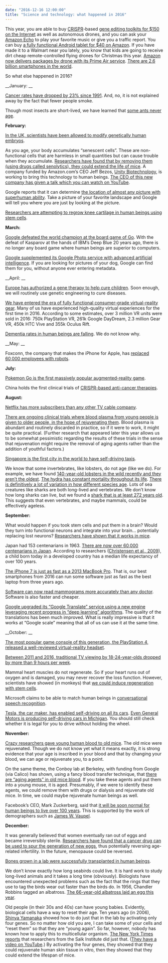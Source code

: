 ```yaml
---
date: "2016-12-16 12:00:00"
title: "Science and technology: what happened in 2016"
---
```




This year, you are able to buy [CRISPR](https://en.wikipedia.org/wiki/CRISPR)-based [gene editing toolkits for $150 on the Internet](http://www.the-odin.com/diy-bacterial-gene-engineering-crispr-kit/) as well as autonomous drones, and you can ask your [Amazon Echo](https://www.amazon.com/Amazon-Echo-Bluetooth-Speaker-with-WiFi-Alexa/dp/B00X4WHP5E) to play your favorite music or give you a traffic report. You can buy [a fully functional Android tablet for $40 on Amazon](https://www.amazon.com/dp/B00S5HFVGI/ref=asc_df_B00S5HFVGI4665259?tag=hawk-future-20&#038;creative=395261&#038;creativeASIN=B00S5HFVGI&#038;linkCode=asn&#038;ascsubtag=hawk-746764881-20). If you have made it to a Walmart near you lately, you know that kids are going to receive dirt cheap remote-controlled flying drones for Christmas this year. [Amazon now delivers packages by drone with its Prime Air service](https://www.amazon.com/b?node=8037720011). [There are 2.6 billion smartphones in the world](http://a16z.com/2016/12/09/mobile-is-eating-the-world-outlook-2017/).

So what else happened in 2016?

__January: __

[Cancer rates have dropped by 23% since 1991](http://pressroom.cancer.org/Cancer-Stats2016). And, no, it is not explained away by the fact that fewer people smoke.

Though most insects are short-lived, we have learned that [some ants never age](http://www.smithsonianmag.com/science-nature/these-unusual-american-ants-never-get-old-180957887/).

__February:__

[In the UK, scientists have been allowed to modify genetically human embryos](http://www.bbc.com/news/health-35459054).

As you age, your body accumulates &ldquo;senescent cells&rdquo;. These are non-functional cells that are harmless in small quantities but can cause trouble when they accumulate. [Researchers have found that by removing them (using drugs called senolytics), they could extend the life of mice](http://www.popularmechanics.com/science/health/a19277/scientists-can-now-radically-expand-the-lifespan-of-mice-are-humans-next/). A company funded by Amazon.com&rsquo;s CEO Jeff Bezos, [Unity Biotechnology](http://unitybiotechnology.com/), is working to bring this technology to human beings. [The CEO of this new company has given a talk which you can watch on YouTube](https://www.youtube.com/watch?v=6J2Mdmrd7sQ&#038;list=PLlCBCOY8ivBd7CZe-Ve5R-YRhAM0aziiD).

Google reports that it can determine [the location of almost any picture with superhuman ability](https://www.technologyreview.com/s/600889/google-unveils-neural-network-with-superhuman-ability-to-determine-the-location-of-almost/). Take a picture of your favorite landscape and Google will tell you where you are just by looking at the picture.

[Researchers are attempting to regrow knee cartilage in human beings using stem cells](http://www.9news.com.au/national/2016/02/29/08/19/stem-cells-used-to-regrow-damaged-knee-cartilage-in-world-first-melbourne-trials).

__March:__

[Google defeated the world champion at the board game of Go](http://www.cbc.ca/news/technology/alphago-ai-lee-sedol-1-of-5-1.3483020). With the defeat of Kasparov at the hands of IBM&rsquo;s Deep Blue 20 years ago, there is no longer any board game where human beings are superior to computers.

[Google supplemented its Google Photo service with advanced artificial intelligence](http://www.csmonitor.com/Technology/2016/0324/How-Google-Photos-uses-machine-learning-to-create-customized-albums). If you are looking for pictures of your dog, Google can find them for you, without anyone ever entering metadata. 

__April: __

[Europe has authorized a gene therapy to help cure children](http://www.medicaldaily.com/glaxosmithkline-gene-therapy-children-europe-380510). Soon enough, we will routinely use genetic engineering to cure diseases.

[We have entered the era of fully functional consumer-grade virtual-reality gear](/lemire/blog/2016/07/06/virtual-reality-first-impressions-with-the-htc-vive/). Many of us have experienced high-quality virtual experiences for the first time in 2016. According to some estimates, over 3 million VR units were sold in 2016: 750k PlayStation VR, 261k Google DayDream, 2.3 million Gear VR, 450k HTC Vive and 355k Oculus Rift.

[Dementia rates in human beings are falling](http://www.cam.ac.uk/research/news/new-cases-of-dementia-in-the-uk-fall-by-20-over-two-decades). We do not know why.

__May: __

Foxconn, the company that makes the iPhone for Apple, has [replaced 60,000 employees with robots](http://www.dailymail.co.uk/sciencetech/article-3610703/Rise-machines-started-iPhone-Samsung-assembler-Foxconn-replaces-60-000-employees-ROBOTS.html).

__July:__

[Pokemon Go is the first massively popular augmented-reality game](/lemire/blog/2016/07/18/augmented-reality-becomes-mainstream/). 

China holds the first clinical trials of [CRISPR-based anti-cancer therapies](http://www.theverge.com/2016/7/21/12253302/first-human-crispr-trials-china-cancer).

__August:__

[Netflix has more subscribers than any other TV cable company](http://www.businessinsider.com/netflix-has-more-subscribers-than-top-3-cable-companies-2016-8).

[There are ongoing clinical trials where blood plasma from young people is given to older people, in the hope of rejuvenating them](http://www.sciencemag.org/news/2016/08/young-blood-antiaging-trial-raises-questions). Blood plasma is abundant and routinely discarded in practice, so if it were to work, it might be quite practical. (Further research that appeared later this year allows us to be somewhat pessimistic regarding the results of these trials in the sense that rejuvenation might require the removal of aging agents rather than the addition of youthful factors.)

[Singapore is the first city in the world to have self-driving taxis](https://www.bloomberg.com/news/articles/2016-08-25/world-s-first-self-driving-taxis-debut-in-singapore).

We know that some invertebrates, like lobsters, do not age (like we do). For example, we have found [140-year-old lobsters in the wild recently and they aren&rsquo;t the oldest](http://www.dailymail.co.uk/sciencetech/article-2418252/Do-lobsters-hold-key-eternal-life-Forget-gastronomic-indulgence-crustacean-defy-ageing-process.html). [The hydra has constant mortality throughout its life](http://www.pnas.org/content/112/51/15701.full.pdf). [There is definitively a lot of variation in how different species age](http://user.demogr.mpg.de/jwv/pdf/nature12789.pdf). Lots of sea creatures like sharks are both long-lived and vertebrates. We don&rsquo;t know how long sharks can live, but we found a [shark that is at least 272 years old](http://www.nature.com/news/near-blind-shark-is-world-s-longest-lived-vertebrate-1.20406). This suggests that even vertebrates, and maybe mammals, could be effectively ageless.

__September:__

What would happen if you took stem cells and put them in a brain? Would they turn into functional neurons and integrate into your brain&hellip; potentially replacing lost neurons? [Researchers have shown that it works in mice](http://www.nature.com/nature/journal/v539/n7628/full/nature20113.html).

Japan had 153 centenarians in 1963. [There are now over 60,000 centenarians in Japan](https://www.theguardian.com/world/2016/sep/16/japans-centenarians-hit-by-austerity-as-numbers-soar). According to researchers ([Christensen et al., 2009](http://www.thelancet.com/journals/lancet/article/PIIS0140-6736(09)61460-4/abstract)), a child born today in a developed country has a median life expectancy of over 100 years.

[The iPhone 7 is just as fast as a 2013 MacBook Pro](http://daringfireball.net/linked/2016/09/14/geekbench-android-a10). That is, our best smartphones from 2016 can run some software just as fast as the best laptop from three years ago.

[Software can now read mammograms more accurately than any doctor](http://www.houstonchronicle.com/local/prognosis/article/Houston-researchers-develop-artificial-9226237.php). Software is also faster and cheaper. 

[Google upgraded its &ldquo;Google Translate&rdquo; service using a new engine leveraging recent progress in &ldquo;deep learning&rdquo; algorithms](https://www.wired.com/2016/09/google-claims-ai-breakthrough-machine-translation/). The quality of the translations has been much improved. What is really impressive is that it works at &ldquo;Google scale&rdquo; meaning that all of us can use it at the same time.

__October: __

[The most popular game console of this generation, the PlayStation 4, released a well-reviewed virtual-reality headset](https://www.amazon.com/PlayStation-VR-Launch-Bundle-PS4/dp/B00SBXBQDS/).

[Between 2011 and 2016, traditional TV viewing by 18-24-year-olds dropped by more than 9 hours per week](http://www.marketingcharts.com/television/are-young-people-watching-less-tv-24817/).

Mammal heart muscles do not regenerate. So if your heart runs out of oxygen and is damaged, you may never recover the loss function. However, scientists have showed (in monkeys) that [we could induce regeneration with stem cells](http://www.nature.com/nature/journal/v538/n7625/full/nature19815.html).

Microsoft claims to be able to match human beings in [conversational speech recognition](http://blogs.microsoft.com/next/2016/10/18/historic-achievement-microsoft-researchers-reach-human-parity-conversational-speech-recognition/#sm.001ajfjx111mxf2rsj720wa2padei).

[Tesla, the car maker, has enabled self-driving on all its cars](https://www.tesla.com/no_NO/videos/full-self-driving-hardware-all-tesla-cars). [Even General Motors is producing self-driving cars in Michigan](http://www.reuters.com/article/us-gm-ceo-idUSKBN1442QA?il=0). You should still check whether it is legal for you to drive without holding the wheel.

__November:__

[Crazy researchers gave young human blood to old mice](https://www.newscientist.com/article/2112829-blood-from-human-teens-rejuvenates-body-and-brains-of-old-mice/). The old mice were rejuvenated. Though we do not know yet what it means exactly, it is strong evidence that your age is inscribed in your blood and that by changing your blood, we can age or rejuvenate you, to a point.

On the same theme, the Conboy lab at Berkeley, with funding from Google (via Calico) has shown, using a fancy blood transfer technique, that [there are &ldquo;aging agents&rdquo; in old mice blood](http://www.nature.com/articles/ncomms13363). If you take these agents and put them into a young mouse, it is aged. Presumably, if we were to identify these agents, we could remove them with drugs or dialysis and rejuvenate old mice. In time, we could maybe rejuvenate human beings as well.

Facebook&rsquo;s CEO, Mark Zuckerberg, said that [it will be soon normal for human beings to live over 100 years](https://www.inverse.com/article/23603-zuckerberg-humans-100-normal-century). This is supported by the work of demographers such as [James W. Vaupel](https://www.youtube.com/watch?v=1FVPIonUw9I&#038;list=PLlCBCOY8ivBd7CZe-Ve5R-YRhAM0aziiD).

__December:__

It was generally believed that women eventually ran out of eggs and became irreversibly sterile. [Researchers have found that a cancer drug can be used to spur the generation of new eggs](http://www.telegraph.co.uk/science/2016/12/06/infertility-breakthrough-cancer-drug-sparks-growth-new-eggs/), thus potentially reversing age-related infertility. In the future, menopause could be reversed.

[Bones grown in a lab were successfully transplanted in human beings](http://www.reuters.com/video/2016/12/05/lab-grown-bones-successfully-transplante?videoId=370635787&#038;feedType=nl&#038;feedName=Technology&#038;videoChannel=6&#038;utm_term=US+Technology+Report&#038;utm_content=buffere4639&#038;utm_medium=social&#038;utm_source=twitter.com&#038;utm_campaign=buffer).

We don&rsquo;t know exactly how long seabirds could live. It is hard work to study long-lived animals and it takes a long time (obviously). Biologists have encountered unexpected problems such as the fact that the rings that they use to tag the birds wear out faster than the birds do. In 1956, Chandler Robbins tagged an albatross. [The 66-year-old albatross laid an egg this year](https://www.theguardian.com/environment/2016/dec/10/worlds-oldest-known-seabird-lays-an-egg-at-age-of-66). 

Old people (in their 30s and 40s) can have young babies. Evidently, biological cells have a way to reset their age. Ten years ago (in 2006), [Shinya Yamanaka](https://en.wikipedia.org/wiki/Shinya_Yamanaka) showed how to do just that in the lab by activating only four genes. So no matter how old you are, I can take some of your cells and &ldquo;reset them&rdquo; so that they are &ldquo;young again&rdquo;. So far, however, nobody has known how to apply this to multicellular organism. [The New York Times reports](http://mobile.nytimes.com/2016/12/15/science/scientists-say-they-can-reset-clock-of-aging-for-mice-at-least.html) that researchers from the Salk Institute did just that. ([They have a video on YouTube](https://www.youtube.com/watch?v=2od1KdSBBuA&#038;feature=youtu.be).) By activating the four genes, they showed that they could rejuvenate human skin tissue in vitro, then they showed that they could extend the lifespan of mice.

